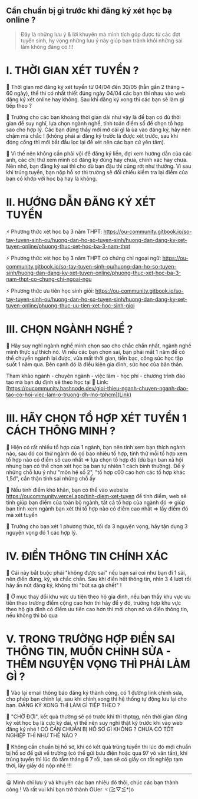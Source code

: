 ## Cần chuẩn bị gì trước khi đăng ký xét học bạ online ?

> Đây là những lưu ý & lời khuyên mà mình tích góp được từ các đợt tuyển sinh, hy vọng những lưu ý này giúp bạn tránh khỏi những sai lầm không đáng có !!!

# I. THỜI GIAN XÉT TUYỂN ?

📌 Thời gian mở đăng ký xét tuyển từ 04/04 đến 30/05 (hẳn gần 2 tháng ~ 60 ngày), thế thì có nhất thiết đúng ngày 04/04 các bạn thi nhau vào web đăng ký xét online hay không. Sau khi đăng ký xong thì các bạn sẽ làm gì tiếp theo ?

📌 Trường cho các bạn khoảng thời gian dài như vậy là để bạn có đủ thời gian để suy nghĩ, lựa chọn ngành nghề, tính toán điểm số để chọn tổ hợp sao cho hợp lý. Các bạn đừng thấy mới mở cái gì là ùa vào đăng ký, hãy nên chậm mà chắc ! (không phải ai đăng ký trước là được xét trước, sau khi đóng cổng thì mới bắt đầu lọc lại để xét nên các bạn cứ yên tâm). 

📌 Vì thế nên không cần phải vội để đăng ký liền, đợi xem hướng dẫn của các anh, các chị thử xem mình có đăng ký đúng hay chưa, chính xác hay chưa. Nên nhớ, bạn đăng ký sai thì cho dù bạn đậu thì cũng rớt như thường. Vì sau khi trúng tuyển, bạn nộp hồ sơ thì trường sẽ  đối chiếu kiểm tra lại điểm của bạn có khớp với học bạ hay là không.

# II. HƯỚNG DẪN ĐĂNG KÝ XÉT TUYỂN

⚡ Phương thức xét học bạ 3 năm THPT: https://ou-community.gitbook.io/so-tay-tuyen-sinh-ou/huong-dan-ho-so-tuyen-sinh/huong-dan-dang-ky-xet-tuyen-online/phuong-thuc-xet-hoc-ba-3-nam-thpt

⚡ Phương thức xét học bạ 3 năm THPT có chứng chỉ ngoại ngữ: https://ou-community.gitbook.io/so-tay-tuyen-sinh-ou/huong-dan-ho-so-tuyen-sinh/huong-dan-dang-ky-xet-tuyen-online/phuong-thuc-xet-hoc-ba-3-nam-thpt-co-chung-chi-ngoai-ngu

⚡ Phương thức ưu tiên học sinh giỏi:
https://ou-community.gitbook.io/so-tay-tuyen-sinh-ou/huong-dan-ho-so-tuyen-sinh/huong-dan-dang-ky-xet-tuyen-online/phuong-thuc-uu-tien-xet-hoc-sinh-gioi

# III. CHỌN NGÀNH NGHỀ ?

📌 Hãy suy nghĩ ngành nghề mình chọn sao cho chắc chắn nhất, ngành nghề mình thực sự thích nó. Vì nếu các bạn chọn sai, bạn phải mất 1 năm để có thể chuyển ngành lại được, vừa mất thời gian, tiền bạc, công sức học tập suốt 1 năm qua. Bên cạnh đó là điều kiện gia đình, sức học của bản thân.

Tham khảo ngành - chuyên ngành - việc làm - học phí - chương trình đào tạo mà bạn dự định sẽ theo học tại
🔗 Link: [https://oucommunity.hashnode.dev/gioi-thieu-nganh-chuyen-nganh-dao-tao-co-hoi-viec-lam-o-truong-dh-mo-tphcm](Link)

# III. HÃY CHỌN TỔ HỢP XÉT TUYỂN 1 CÁCH THÔNG MINH ?

📌 Hiện có rất nhiều tổ hợp của 1 ngành, bạn nên tính xem bạn thích ngành nào, sau đó coi thử ngành đó có bao nhiêu tổ hợp, tính thử mỗi tổ hợp xem tổ hợp nào có điểm số cao nhất => lựa chọn tổ hợp đó (dù bạn ban xã hội nhưng bạn có thể chọn xét học bạ ban tự nhiên 1 cách bình thường). Để ý những chỗ lưu ý như "môn hệ số 2", "tổ hợp c00 cao hơn các tổ hợp khác 1,5đ", cẩn thận tính sai những chỗ ấy

📌 Nếu tính điểm khó khăn, bạn có thể vào website https://oucommunity.vercel.app/tinh-diem-xet-tuyen để tính điểm, web sẽ tính giúp bạn điểm của toàn bộ ngành, tất cả tổ hợp của ngành đó => giúp bạn tính xem ngành bạn xét thì tổ hợp nào có điểm cao nhất => lấy điểm đó mà xét tuyển

📌 Trường cho bạn xét 1 phương thức, tối đa 3 nguyện vọng, hãy tận dụng 3 nguyện vọng đó 1 các hợp lý.

# IV. ĐIỀN THÔNG TIN CHÍNH XÁC

📌 Cái này bắt buộc phải "không được sai" nếu bạn sai coi như bạn đi 1 sải, nên điền đúng, kỹ, và chắc chắn. Sau khi điền hết thông tin, nhìn 3 4 lượt rồi hãy ấn nút đăng ký, không thì "bút sa gà chết" !

📌 Ở mục thay đổi khu vực ưu tiên theo hộ gia đình, nếu bạn thấy khu vực ưu tiên theo trường điểm cộng cao hơn thì hãy để y đó, trường hợp khu vực theo hộ gia đình có điểm ưu tiên cao hơn thì mới chọn nó và điền thông tin, nếu không thì bỏ qua

# V. TRONG TRƯỜNG HỢP ĐIỀN SAI THÔNG TIN, MUỐN CHỈNH SỬA - THÊM NGUYỆN VỌNG THÌ PHẢI LÀM GÌ ?

📌 Vào lại email thông báo đăng ký thành công, có 1 đường link chỉnh sửa, cho phép bạn chỉnh lại, sau khi chỉnh xong thì hệ thống tự động lưu lại cho bạn.
ĐĂNG KÝ XONG THÌ LÀM GÌ TIẾP THEO ?

📌 "CHỜ ĐỢI", kết quả thường sẽ có trước khi thi thptqg, nên thời gian đăng ký xét học bạ là cực kỳ dài, vì thế nên suy nghĩ thật kỹ trước khi vào web đăng ký nhé !
CÓ CẦN CHUẨN BỊ HỒ SƠ GÌ KHÔNG ? CHƯA CÓ TỐT NGHIỆP THÌ NHƯ THẾ NÀO ?

📌 Không cần chuẩn bị hồ sơ, khi có kết quả trúng tuyển thì lúc đó mới chuẩn bị hồ sơ để gửi về trường (có thể gửi bưu điện hoặc qua 97 võ văn tần), khi trúng tuyển thì lúc đó tầm tháng 6 7 rồi, bạn sẽ có giấy cn tốt nghiệp tạm thời, lấy giấy đó nộp nhé !!!

-----------

😀 Mình chỉ lưu ý và khuyên các bạn nhiêu đó thôi, chúc các bạn thành công ! Và rất vui khi bạn trở thành OUer ヾ(≧▽≦*)o